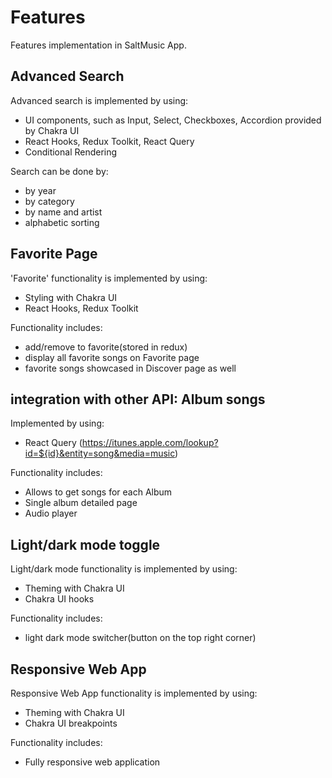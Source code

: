 # Features

Features implementation in SaltMusic App.

## Advanced Search

Advanced search is implemented by using:

- UI components, such as Input, Select, Checkboxes, Accordion provided by Chakra UI
- React Hooks, Redux Toolkit, React Query
- Conditional Rendering

Search can be done by:

- by year
- by category
- by name and artist
- alphabetic sorting

## Favorite Page

'Favorite' functionality is implemented by using:

- Styling with Chakra UI
- React Hooks, Redux Toolkit

Functionality includes:

- add/remove to favorite(stored in redux)
- display all favorite songs on Favorite page
- favorite songs showcased in Discover page as well

## integration with other API: Album songs

Implemented by using:

- React Query (https://itunes.apple.com/lookup?id=${id}&entity=song&media=music)

Functionality includes:

- Allows to get songs for each Album
- Single album detailed page
- Audio player

## Light/dark mode toggle

Light/dark mode functionality is implemented by using:

- Theming with Chakra UI
- Chakra UI hooks

Functionality includes:

- light dark mode switcher(button on the top right corner)

## Responsive Web App

Responsive Web App functionality is implemented by using:

- Theming with Chakra UI
- Chakra UI breakpoints

Functionality includes:

- Fully responsive web application
